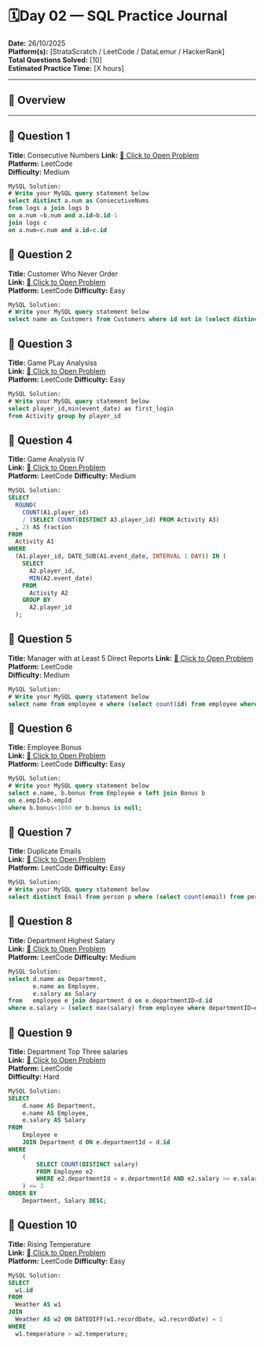 # 🗓️Day 02 — SQL Practice Journal

**Date:** 26/10/2025  
**Platform(s):** [StrataScratch / LeetCode / DataLemur / HackerRank]  
**Total Questions Solved:** [10]  
**Estimated Practice Time:** [X hours]

---

## 🧠 Overview


---

## 🧩 Question 1

**Title:** Consecutive Numbers 
**Link:** [🔗 Click to Open Problem](https://leetcode.com/problems/consecutive-numbers/)  
**Platform:** LeetCode  
**Difficulty:** Medium  

```sql
MySQL Solution: 
# Write your MySQL query statement below
select distinct a.num as ConsecutiveNums 
from logs a join logs b
on a.num =b.num and a.id=b.id-1
join logs c
on a.num=c.num and a.id=c.id
```
## 🧩 Question 2

**Title:** Customer Who Never Order  
**Link:** [🔗 Click to Open Problem](https://leetcode.com/problems/customers-who-never-order/submissions/1811931103/)  
**Platform:** LeetCode 
**Difficulty:** Easy  

```sql
MySQL Solution: 
# Write your MySQL query statement below
select name as Customers from Customers where id not in (select distinct customerId from orders)
```
## 🧩 Question 3

**Title:** Game PLay Analysiss  
**Link:** [🔗 Click to Open Problem](https://leetcode.com/problems/game-play-analysis-i/)  
**Platform:** LeetCode 
**Difficulty:** Easy  

```sql
MySQL Solution: 
# Write your MySQL query statement below
select player_id,min(event_date) as first_login 
from Activity group by player_id
```
## 🧩 Question 4

**Title:** Game Analysis IV  
**Link:** [🔗 Click to Open Problem](https://leetcode.com/problems/game-play-analysis-iv/)  
**Platform:** LeetCode 
**Difficulty:** Medium 

```sql
MySQL Solution: 
SELECT
  ROUND(
    COUNT(A1.player_id)
    / (SELECT COUNT(DISTINCT A3.player_id) FROM Activity A3)
  , 2) AS fraction
FROM
  Activity A1
WHERE
  (A1.player_id, DATE_SUB(A1.event_date, INTERVAL 1 DAY)) IN (
    SELECT
      A2.player_id,
      MIN(A2.event_date)
    FROM
      Activity A2
    GROUP BY
      A2.player_id
  );
```
## 🧩 Question 5

**Title:** Manager with at Least 5 Direct  Reports
**Link:** [🔗 Click to Open Problem](https://leetcode.com/problems/managers-with-at-least-5-direct-reports/)  
**Platform:** LeetCode  
**Difficulty:** Medium 

```sql
MySQL Solution: 
# Write your MySQL query statement below
select name from employee e where (select count(id) from employee where managerID=e.id)>=5
```
## 🧩 Question 6

**Title:** Employee Bonus  
**Link:** [🔗 Click to Open Problem](https://leetcode.com/problems/employee-bonus/)  
**Platform:** LeetCode 
**Difficulty:** Easy  

```sql
MySQL Solution: 
# Write your MySQL query statement below
select e.name, b.bonus from Employee e left join Bonus b 
on e.empId=b.empId
where b.bonus<1000 or b.bonus is null;
```
## 🧩 Question 7

**Title:** Duplicate Emails  
**Link:** [🔗 Click to Open Problem](https://leetcode.com/problems/duplicate-emails/)  
**Platform:** LeetCode 
**Difficulty:** Easy  

```sql
MySQL Solution: 
# Write your MySQL query statement below
select distinct Email from person p where (select count(email) from person where email=p.email)>1
```
## 🧩 Question 8

**Title:** Department Highest Salary  
**Link:** [🔗 Click to Open Problem](https://leetcode.com/problems/department-highest-salary/)  
**Platform:** LeetCode 
**Difficulty:** Medium  

```sql
MySQL Solution: 
select d.name as Department,
       e.name as Employee,
       e.salary as Salary
from   employee e join department d on e.departmentID=d.id
where e.salary = (select max(salary) from employee where departmentID=e.departmentID)
```
## 🧩 Question 9

**Title:** Department Top Three salaries  
**Link:** [🔗 Click to Open Problem](https://leetcode.com/problems/department-top-three-salaries/solutions/5367303/easiest-basic-sql-solution-3-approaches-beginner-level-to-advance/)  
**Platform:** LeetCode  
**Difficulty:** Hard  

```sql
MySQL Solution: 
SELECT
    d.name AS Department,
    e.name AS Employee,
    e.salary AS Salary
FROM
    Employee e
    JOIN Department d ON e.departmentId = d.id
WHERE
    (
        SELECT COUNT(DISTINCT salary)
        FROM Employee e2
        WHERE e2.departmentId = e.departmentId AND e2.salary >= e.salary
    ) <= 3
ORDER BY
    Department, Salary DESC;
```
## 🧩 Question 10

**Title:** Rising Temperature  
**Link:** [🔗 Click to Open Problem](https://leetcode.com/problems/rising-temperature/description/)  
**Platform:** LeetCode 
**Difficulty:** Easy  

```sql
MySQL Solution: 
SELECT
  w1.id
FROM
  Weather AS w1
JOIN
  Weather AS w2 ON DATEDIFF(w1.recordDate, w2.recordDate) = 1
WHERE
  w1.temperature > w2.temperature;

```
